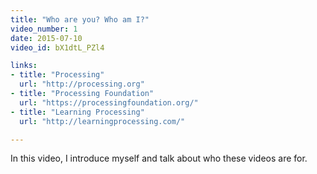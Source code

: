 ```yaml
---
title: "Who are you? Who am I?"
video_number: 1
date: 2015-07-10
video_id: bX1dtL_PZl4

links: 
- title: "Processing"
  url: "http://processing.org"
- title: "Processing Foundation"
  url: "https://processingfoundation.org/"
- title: "Learning Processing"
  url: "http://learningprocessing.com/"

---
```


In this video, I introduce myself and talk about who these videos are for.


